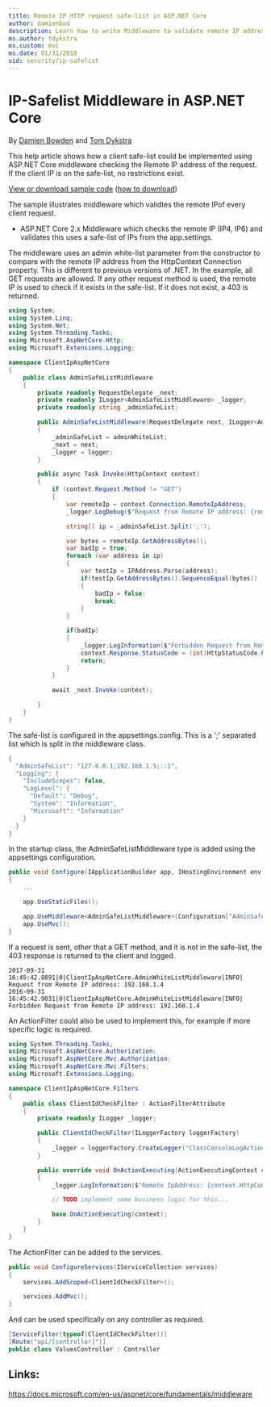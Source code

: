 ```yaml
---
title: Remote IP HTTP request safe-list in ASP.NET Core
author: damienbod
description: Learn how to write Middleware to validate remote IP addresses
ms.author: tdykstra
ms.custom: mvc
ms.date: 01/31/2018
uid: security/ip-safelist
---
```

# IP-Safelist Middleware in ASP.NET Core

By [Damien Bowden](https://twitter.com/damien_bod) and [Tom Dykstra](https://github.com/tdykstra)
 
This help article shows how a client safe-list could be implemented using ASP.NET Core middleware checking the Remote IP address of the request. If the client IP is on the safe-list, no restrictions exist.

[View or download sample code](https://github.com/aspnet/Docs/tree/master/aspnetcore/security/ip-safelist/samples/2.x/ClientIpAspNetCore) ([how to download](xref:tutorials/index#how-to-download-a-sample))

The sample illustrates middleware which validtes the remote IPof every client request.

* ASP.NET Core 2.x Middleware which checks the remote IP (IP4, IP6) and validates this uses a safe-list of IPs from the app.settings.


The middleware uses an admin white-list parameter from the constructor to compare with the remote IP address from the HttpContext Connection property. This is different to previous versions of .NET. In the example, all GET requests are allowed. If any other request method is used, the remote IP is used to check if it exists in the safe-list. If it does not exist, a 403 is returned.

```csharp
using System;
using System.Linq;
using System.Net;
using System.Threading.Tasks;
using Microsoft.AspNetCore.Http;
using Microsoft.Extensions.Logging;

namespace ClientIpAspNetCore
{
    public class AdminSafeListMiddleware
    {
        private readonly RequestDelegate _next;
        private readonly ILogger<AdminSafeListMiddleware> _logger;
        private readonly string _adminSafeList;

        public AdminSafeListMiddleware(RequestDelegate next, ILogger<AdminSafeListMiddleware> logger, string adminWhiteList)
        {
            _adminSafeList = adminWhiteList;
            _next = next;
            _logger = logger;
        }

        public async Task Invoke(HttpContext context)
        {
            if (context.Request.Method != "GET")
            {
                var remoteIp = context.Connection.RemoteIpAddress;
                _logger.LogDebug($"Request from Remote IP address: {remoteIp}");

                string[] ip = _adminSafeList.Split(';');

                var bytes = remoteIp.GetAddressBytes();
                var badIp = true;
                foreach (var address in ip)
                {
                    var testIp = IPAddress.Parse(address);
                    if(testIp.GetAddressBytes().SequenceEqual(bytes))
                    {
                        badIp = false;
                        break;
                    }
                }

                if(badIp)
                {
                    _logger.LogInformation($"Forbidden Request from Remote IP address: {remoteIp}");
                    context.Response.StatusCode = (int)HttpStatusCode.Forbidden;
                    return;
                }
            }

            await _next.Invoke(context);

        }
    }
}
```

The safe-list is configured in the appsettings.config. This is a ';' separated list which is split in the middleware class.

```csharp
{
  "AdminSafeList": "127.0.0.1;192.168.1.5;::1",
  "Logging": {
    "IncludeScopes": false,
    "LogLevel": {
      "Default": "Debug",
      "System": "Information",
      "Microsoft": "Information"
    }
  }
}
```

In the startup class, the AdminSafeListMiddleware type is added using the appsettings configuration.

```csharp
public void Configure(IApplicationBuilder app, IHostingEnvironment env, ILoggerFactory loggerFactory)
{
	...

	app.UseStaticFiles();

	app.UseMiddleware<AdminSafeListMiddleware>(Configuration["AdminSafeList"]);
	app.UseMvc();
}
```

If a request is sent, other that a GET method, and it is not in the safe-list, the 403 response is returned to the client and logged.

```
2017-09-31 16:45:42.8891|0|ClientIpAspNetCore.AdminWhiteListMiddleware|INFO|  Request from Remote IP address: 192.168.1.4 
2016-09-31 16:45:42.9031|0|ClientIpAspNetCore.AdminWhiteListMiddleware|INFO|  Forbidden Request from Remote IP address: 192.168.1.4 
```

An ActionFilter could also be used to implement this, for example if more specific logic is required. 

```csharp
using System.Threading.Tasks;
using Microsoft.AspNetCore.Authorization;
using Microsoft.AspNetCore.Mvc.Authorization;
using Microsoft.AspNetCore.Mvc.Filters;
using Microsoft.Extensions.Logging;

namespace ClientIpAspNetCore.Filters
{
    public class ClientIdCheckFilter : ActionFilterAttribute
    {
        private readonly ILogger _logger;

        public ClientIdCheckFilter(ILoggerFactory loggerFactory)
        {
            _logger = loggerFactory.CreateLogger("ClassConsoleLogActionOneFilter");
        }

        public override void OnActionExecuting(ActionExecutingContext context)
        {
            _logger.LogInformation($"Remote IpAddress: {context.HttpContext.Connection.RemoteIpAddress}");

            // TODO implement some business logic for this...

            base.OnActionExecuting(context);
        }
    }
}
```

The ActionFilter can be added to the services.

```csharp
public void ConfigureServices(IServiceCollection services)
{
	services.AddScoped<ClientIdCheckFilter>();

	services.AddMvc();
}
```

And can be used specifically on any controller as required.

```csharp
[ServiceFilter(typeof(ClientIdCheckFilter))]
[Route("api/[controller]")]
public class ValuesController : Controller
```

## Links:

https://docs.microsoft.com/en-us/aspnet/core/fundamentals/middleware
